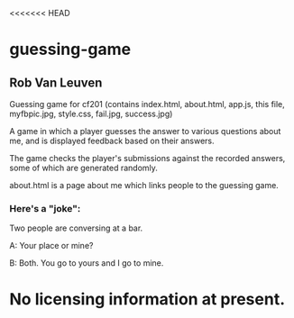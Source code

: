 <<<<<<< HEAD
# guessing-game
## Rob Van Leuven
Guessing game for cf201 (contains index.html, about.html, app.js, this file, myfbpic.jpg, style.css, fail.jpg, success.jpg)

A game in which a player guesses the answer to various questions about me, and is displayed feedback based on their answers.

The game checks the player's submissions against the recorded answers, some of which are generated randomly.

about.html is a page about me which links people to the guessing game.

### Here's a "joke":
Two people are conversing at a bar.

A: Your place or mine?

B: Both. You go to yours and I go to mine.

No licensing information at present.
=======

